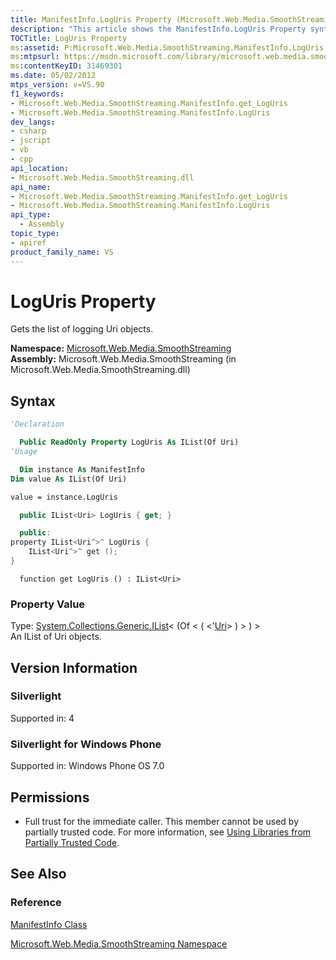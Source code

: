 ```yaml
---
title: ManifestInfo.LogUris Property (Microsoft.Web.Media.SmoothStreaming)
description: "This article shows the ManifestInfo.LogUris Property syntax, which gets the list of logging Uri objects for the Microsoft.Web.Media.SmoothStreaming extension."
TOCTitle: LogUris Property
ms:assetid: P:Microsoft.Web.Media.SmoothStreaming.ManifestInfo.LogUris
ms:mtpsurl: https://msdn.microsoft.com/library/microsoft.web.media.smoothstreaming.manifestinfo.loguris(v=VS.90)
ms:contentKeyID: 31469301
ms.date: 05/02/2012
mtps_version: v=VS.90
f1_keywords:
- Microsoft.Web.Media.SmoothStreaming.ManifestInfo.get_LogUris
- Microsoft.Web.Media.SmoothStreaming.ManifestInfo.LogUris
dev_langs:
- csharp
- jscript
- vb
- cpp
api_location:
- Microsoft.Web.Media.SmoothStreaming.dll
api_name:
- Microsoft.Web.Media.SmoothStreaming.ManifestInfo.get_LogUris
- Microsoft.Web.Media.SmoothStreaming.ManifestInfo.LogUris
api_type:
  - Assembly
topic_type:
- apiref
product_family_name: VS
---
```


# LogUris Property

Gets the list of logging Uri objects.

**Namespace:**  [Microsoft.Web.Media.SmoothStreaming](microsoft-web-media-smoothstreaming-namespace_1.md)  
**Assembly:**  Microsoft.Web.Media.SmoothStreaming (in Microsoft.Web.Media.SmoothStreaming.dll)

## Syntax

```vb
'Declaration

  Public ReadOnly Property LogUris As IList(Of Uri)
'Usage

  Dim instance As ManifestInfo
Dim value As IList(Of Uri)

value = instance.LogUris
```

```csharp
  public IList<Uri> LogUris { get; }
```

```cpp
  public:
property IList<Uri^>^ LogUris {
    IList<Uri^>^ get ();
}
```

```jscript
  function get LogUris () : IList<Uri>
```

### Property Value

Type: [System.Collections.Generic.IList](https://msdn.microsoft.com/library/5y536ey6)\< (Of \< ( \<'[Uri](https://msdn.microsoft.com/library/txt7706a)\> ) \> ) \>  
An IList of Uri objects.  

## Version Information

### Silverlight

Supported in: 4  

### Silverlight for Windows Phone

Supported in: Windows Phone OS 7.0  

## Permissions

  - Full trust for the immediate caller. This member cannot be used by partially trusted code. For more information, see [Using Libraries from Partially Trusted Code](https://msdn.microsoft.com/library/8skskf63).

## See Also

### Reference

[ManifestInfo Class](manifestinfo-class-microsoft-web-media-smoothstreaming_1.md)

[Microsoft.Web.Media.SmoothStreaming Namespace](microsoft-web-media-smoothstreaming-namespace_1.md)
